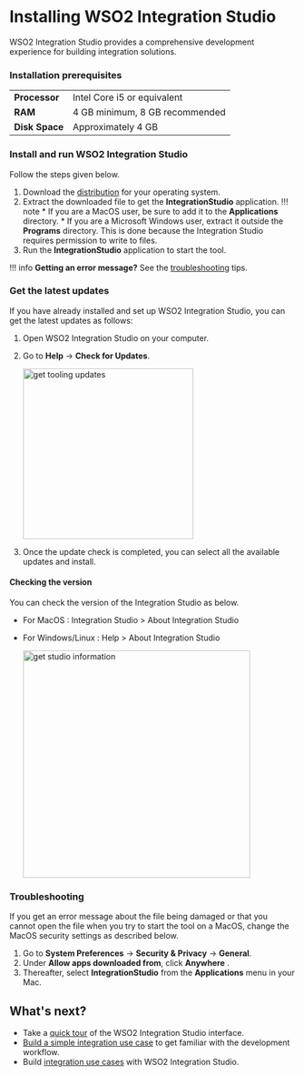 # Installing WSO2 Integration Studio

WSO2 Integration Studio provides a comprehensive development experience for building integration solutions.

### Installation prerequisites

<table>
    <tr>
        <td><b>Processor</b></td>
        <td>Intel Core i5 or equivalent </td>
    </tr>
    <tr>
        <td><b>RAM</b></td>
        <td>4 GB minimum, 8 GB recommended </td>
    </tr>
    <tr>
        <td><b>Disk Space</b></td>
        <td>Approximately 4 GB </td>
    </tr>
</table>

### Install and run WSO2 Integration Studio

Follow the steps given below.

1.  Download the [distribution](https://wso2.com/integration/integration-studio/) for your operating system.
2.  Extract the downloaded file to get the **IntegrationStudio**
    application. 
    !!! note
        * If you are a MacOS user, be sure to add it to the **Applications** directory.
        * If you are a Microsoft Windows user, extract it outside the **Programs** directory. This is done because the Integration Studio requires permission to write to files.
3.  Run the **IntegrationStudio** application to start the tool.

!!! info
    **Getting an error message?** See the [troubleshooting](#troubleshooting) tips.

### Get the latest updates

If you have already installed and set up WSO2 Integration Studio, you can get the latest updates as follows:

1.  Open WSO2 Integration Studio on your computer.
2.  Go to **Help** -> **Check for Updates**.

    <img src="../../assets/img/get-tooling-updates.png" alt="get tooling updates" width="300">

3.  Once the update check is completed, you can select all the available updates and install.

#### Checking the version

You can check the version of the Integration Studio as below.

* For MacOS : Integration Studio > About Integration Studio
* For Windows/Linux : Help > About Integration Studio

    <img src="../../assets/img/about-integration-studio.png" alt="get studio information" width="400">

### Troubleshooting

If you get an error message about the file being damaged or that you
cannot open the file when you try to start the tool on a MacOS, change the
MacOS security settings as described below.

1.  Go to **System Preferences** -\> **Security & Privacy** -\> **General**.
2.  Under **Allow apps downloaded from**, click **Anywhere** .
3.  Thereafter, select **IntegrationStudio** from the **Applications** menu in your Mac.

## What's next?

-   Take a [quick tour](../develop/WSO2-Integration-Studio.md) of the WSO2 Integration Studio interface.
-   [Build a simple integration use case](../develop/integration-development-kickstart.md) to get familiar with the development workflow. 
-   Build [integration use cases](../../use-cases/learn-overview) with WSO2 Integration Studio.
